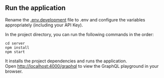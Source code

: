 ## Run the application

Rename the [.env.development](.env.development) file to .env and configure the variables appropriately (including your API Key).

In the project directory, you can run the following commands in the order:

```
cd server
npm install
npm start
```

It installs the project dependencies and runs the application.\
Open [http://localhost:4000/graphql](http://localhost:4000/graphql) to view the GraphQL playground in your browser.
